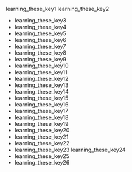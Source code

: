 learning_these_key1
learning_these_key2
- learning_these_key3
- learning_these_key4
- learning_these_key5
- learning_these_key6
- learning_these_key7
- learning_these_key8
- learning_these_key9
- learning_these_key10
- learning_these_key11
- learning_these_key12
- learning_these_key13
- learning_these_key14
- learning_these_key15
- learning_these_key16
- learning_these_key17
- learning_these_key18
- learning_these_key19
- learning_these_key20
- learning_these_key21
- learning_these_key22
- learning_these_key23
learning_these_key24
- learning_these_key25
- learning_these_key26
